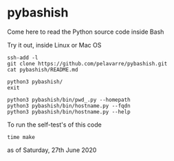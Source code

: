 # pybashish

Come here to read the Python source code inside Bash

Try it out, inside Linux or Mac OS

    ssh-add -l
    git clone https://github.com/pelavarre/pybashish.git
    cat pybashish/README.md

    python3 pybashish/
    exit

    python3 pybashish/bin/pwd_.py --homepath
    python3 pybashish/bin/hostname.py --fqdn
    python3 pybashish/bin/hostname.py --help

To run the self-test's of this code

    time make

as of Saturday, 27th June 2020
